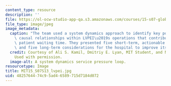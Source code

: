 ```yaml
---
content_type: resource
description: ''
file: https://ol-ocw-studio-app-qa.s3.amazonaws.com/courses/15-s07-globalhealth-lab-spring-2013/4825764474c95ad46589715d7184d072_MIT15_S07S13_lvpei.jpg
file_type: image/jpeg
image_metadata:
  caption: "The team used a system dynamics approach to identify key policies and\
    \ causal relationships within LVPEI\u2019s operations that contributed to increased\
    \ patient waiting time. They presented five short-term, actionable recommendations\
    \ and five long-term considerations for the hospital to improve its operations."
  credit: Courtesy of Ali S. Kamil, Dmitriy E. Lyan, MIT Student, and Nicole Yap.
    Used with permission.
  image-alt: A system dynamics service pressure loop.
resourcetype: Image
title: MIT15_S07S13_lvpei.jpg
uid: 48257644-74c9-5ad4-6589-715d7184d072
---
```

